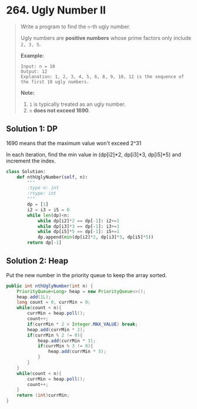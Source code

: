 # 264. Ugly Number II

> Write a program to find the `n`-th ugly number.
>
> Ugly numbers are **positive numbers** whose prime factors only include `2, 3, 5`. 
>
> **Example:**
>
> ```text
> Input: n = 10
> Output: 12
> Explanation: 1, 2, 3, 4, 5, 6, 8, 9, 10, 12 is the sequence of the first 10 ugly numbers.
> ```
>
> **Note:**  
>
> 1. `1` is typically treated as an ugly number.
> 2. `n` **does not exceed 1690**.

## Solution 1: DP

1690 means that the maximum value won't exceed 2^31

In each iteration, find the min value in \(dp\[i2\]\*2, dp\[i3\]\*3, dp\[i5\]\*5\) and increment the index.

```python
class Solution:
    def nthUglyNumber(self, n):
        """
        :type n: int
        :rtype: int
        """
        dp = [1]
        i2 = i3 = i5 = 0
        while len(dp)<n:
            while dp[i2]*2 == dp[-1]: i2+=1
            while dp[i3]*3 == dp[-1]: i3+=1
            while dp[i5]*5 == dp[-1]: i5+=1
            dp.append(min(dp[i2]*2, dp[i3]*3, dp[i5]*5))
        return dp[-1]
```

## Solution 2: Heap

Put the new number in the priority queue to keep the array sorted.

```java
public int nthUglyNumber(int n) {
    PriorityQueue<Long> heap = new PriorityQueue<>();
    heap.add(1L); 
    long count = 0, currMin = 0;
    while(count < n){
        currMin = heap.poll();
        count++;
        if(currMin * 2 > Integer.MAX_VALUE) break;
        heap.add(currMin * 2);
        if(currMin % 2 != 0){              
            heap.add(currMin * 3);
            if(currMin % 3 != 0){                    
                heap.add(currMin * 5);
            }
        }
    }
    while(count < n){
        currMin = heap.poll();
        count++;
    }
    return (int)currMin;
}   
```

